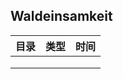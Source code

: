 ## Waldeinsamkeit



| 目录 | 类型 | 时间 |
| ---- | ---- | ---- |
|      |      |      |
|      |      |      |
|      |      |      |

